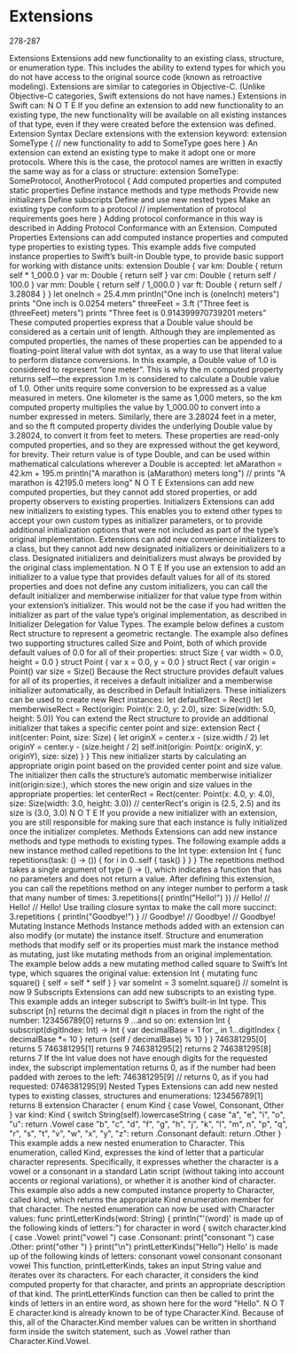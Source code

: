 # Extensions
278-287

Extensions
Extensions add new functionality to an existing class, structure, or enumeration type. This
includes the ability to extend types for which you do not have access to the original
source code (known as retroactive modeling). Extensions are similar to categories in
Objective-C. (Unlike Objective-C categories, Swift extensions do not have names.)
Extensions in Swift can:
N O T E
If you define an extension to add new functionality to an existing type, the new functionality will be available on
all existing instances of that type, even if they were created before the extension was defined.
Extension Syntax
Declare extensions with the extension keyword:
extension SomeType {
// new functionality to add to SomeType goes here
}
An extension can extend an existing type to make it adopt one or more protocols. Where
this is the case, the protocol names are written in exactly the same way as for a class or
structure:
extension SomeType: SomeProtocol, AnotherProtocol {
Add computed properties and computed static properties
Define instance methods and type methods
Provide new initializers
Define subscripts
Define and use new nested types
Make an existing type conform to a protocol
// implementation of protocol requirements goes here
}
Adding protocol conformance in this way is described in Adding Protocol Conformance
with an Extension.
Computed Properties
Extensions can add computed instance properties and computed type properties to
existing types. This example adds five computed instance properties to Swift’s built-in
Double type, to provide basic support for working with distance units:
extension Double {
var km: Double { return self * 1_000.0 }
var m: Double { return self }
var cm: Double { return self / 100.0 }
var mm: Double { return self / 1_000.0 }
var ft: Double { return self / 3.28084 }
}
let oneInch = 25.4.mm
println("One inch is \(oneInch) meters")
prints "One inch is 0.0254 meters"
threeFeet = 3.ft
("Three feet is \(threeFeet) meters")
prints "Three feet is 0.914399970739201 meters"
These computed properties express that a Double value should be considered as a certain
unit of length. Although they are implemented as computed properties, the names of
these properties can be appended to a floating-point literal value with dot syntax, as a
way to use that literal value to perform distance conversions.
In this example, a Double value of 1.0 is considered to represent “one meter”. This is why
the m computed property returns self—the expression 1.m is considered to calculate a Double
value of 1.0.
Other units require some conversion to be expressed as a value measured in meters. One
kilometer is the same as 1,000 meters, so the km computed property multiplies the value
by 1_000.00 to convert into a number expressed in meters. Similarly, there are 3.28024 feet
in a meter, and so the ft computed property divides the underlying Double value by 3.28024,
to convert it from feet to meters.
These properties are read-only computed properties, and so they are expressed without
the get keyword, for brevity. Their return value is of type Double, and can be used within
mathematical calculations wherever a Double is accepted:
let aMarathon = 42.km + 195.m
println("A marathon is \(aMarathon) meters long")
// prints "A marathon is 42195.0 meters long"
N O T E
Extensions can add new computed properties, but they cannot add stored properties, or add property
observers to existing properties.
Initializers
Extensions can add new initializers to existing types. This enables you to extend other
types to accept your own custom types as initializer parameters, or to provide additional
initialization options that were not included as part of the type’s original implementation.
Extensions can add new convenience initializers to a class, but they cannot add new
designated initializers or deinitializers to a class. Designated initializers and deinitializers
must always be provided by the original class implementation.
N O T E
If you use an extension to add an initializer to a value type that provides default values for all of its stored
properties and does not define any custom initializers, you can call the default initializer and memberwise
initializer for that value type from within your extension’s initializer.
This would not be the case if you had written the initializer as part of the value type’s original implementation,
as described in Initializer Delegation for Value Types.
The example below defines a custom Rect structure to represent a geometric rectangle.
The example also defines two supporting structures called Size and Point, both of which
provide default values of 0.0 for all of their properties:
struct Size {
var width = 0.0, height = 0.0
}
struct Point {
var x = 0.0, y = 0.0
}
struct Rect {
var origin = Point()
var size = Size()
Because the Rect structure provides default values for all of its properties, it receives a
default initializer and a memberwise initializer automatically, as described in Default
Initializers. These initializers can be used to create new Rect instances:
let defaultRect = Rect()
let memberwiseRect = Rect(origin: Point(x: 2.0, y: 2.0),
size: Size(width: 5.0, height: 5.0))
You can extend the Rect structure to provide an additional initializer that takes a specific
center point and size:
extension Rect {
init(center: Point, size: Size) {
let originX = center.x - (size.width / 2)
let originY = center.y - (size.height / 2)
self.init(origin: Point(x: originX, y: originY), size: size)
}
}
This new initializer starts by calculating an appropriate origin point based on the provided
center point and size value. The initializer then calls the structure’s automatic memberwise
initializer init(origin:size:), which stores the new origin and size values in the appropriate
properties:
let centerRect = Rect(center: Point(x: 4.0, y: 4.0),
size: Size(width: 3.0, height: 3.0))
// centerRect's origin is (2.5, 2.5) and its size is (3.0, 3.0)
N O T E
If you provide a new initializer with an extension, you are still responsible for making sure that each instance is
fully initialized once the initializer completes.
Methods
Extensions can add new instance methods and type methods to existing types. The
following example adds a new instance method called repetitions to the Int type:
extension Int {
func repetitions(task: () -> ()) {
for i in 0..self {
task()
}
}
}
The repetitions method takes a single argument of type () -> (), which indicates a function
that has no parameters and does not return a value.
After defining this extension, you can call the repetitions method on any integer number to
perform a task that many number of times:
3.repetitions({
println("Hello!")
})
// Hello!
// Hello!
// Hello!
Use trailing closure syntax to make the call more succinct:
3.repetitions {
println("Goodbye!")
}
// Goodbye!
// Goodbye!
// Goodbye!
Mutating Instance Methods
Instance methods added with an extension can also modify (or mutate) the instance
itself. Structure and enumeration methods that modify self or its properties must mark the
instance method as mutating, just like mutating methods from an original implementation.
The example below adds a new mutating method called square to Swift’s Int type, which
squares the original value:
extension Int {
mutating func square() {
self = self * self
}
}
var someInt = 3
someInt.square()
// someInt is now 9
Subscripts
Extensions can add new subscripts to an existing type. This example adds an integer
subscript to Swift’s built-in Int type. This subscript [n] returns the decimal digit n places in
from the right of the number:
123456789[0] returns 9
…and so on:
extension Int {
subscript(digitIndex: Int) -> Int {
var decimalBase = 1
for _ in 1...digitIndex {
decimalBase *= 10
}
return (self / decimalBase) % 10
}
}
746381295[0]
returns 5
746381295[1]
returns 9
746381295[2]
returns 2
746381295[8]
returns 7
If the Int value does not have enough digits for the requested index, the subscript
implementation returns 0, as if the number had been padded with zeroes to the left:
746381295[9]
// returns 0, as if you had requested:
0746381295[9]
Nested Types
Extensions can add new nested types to existing classes, structures and enumerations:
123456789[1] returns 8
extension Character {
enum Kind {
case Vowel, Consonant, Other
}
var kind: Kind {
switch String(self).lowercaseString {
case "a", "e", "i", "o", "u":
return .Vowel
case "b", "c", "d", "f", "g", "h", "j", "k", "l", "m",
n", "p", "q", "r", "s", "t", "v", "w", "x", "y", "z":
return .Consonant
default:
return .Other
}
This example adds a new nested enumeration to Character. This enumeration, called Kind,
expresses the kind of letter that a particular character represents. Specifically, it
expresses whether the character is a vowel or a consonant in a standard Latin script
(without taking into account accents or regional variations), or whether it is another kind
of character.
This example also adds a new computed instance property to Character, called kind, which
returns the appropriate Kind enumeration member for that character.
The nested enumeration can now be used with Character values:
func printLetterKinds(word: String) {
println("'\(word)' is made up of the following kinds of letters:")
for character in word {
switch character.kind {
case .Vowel:
print("vowel ")
case .Consonant:
print("consonant ")
case .Other:
print("other ")
}
print("\n")
printLetterKinds("Hello")
Hello' is made up of the following kinds of letters:
consonant vowel consonant consonant vowel
This function, printLetterKinds, takes an input String value and iterates over its characters. For
each character, it considers the kind computed property for that character, and prints an
appropriate description of that kind. The printLetterKinds function can then be called to print
the kinds of letters in an entire word, as shown here for the word "Hello".
N O T E
character.kind is already known to be of type Character.Kind. Because of this, all of the Character.Kind
member values can be written in shorthand form inside the switch statement, such as .Vowel rather than
Character.Kind.Vowel.